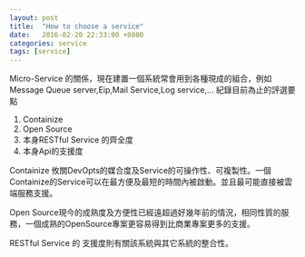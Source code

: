 ```yaml
---
layout: post
title:  "How to choose a service"
date:   2016-02-20 22:33:00 +0800
categories: service
tags: [service]
---
```


Micro-Service 的關係，現在建置一個系統常會用到各種現成的組合，例如Message Queue server,Eip,Mail Service,Log service,... 
紀錄目前為止的評選要點

1. Containize
2. Open Source 
3. 本身RESTful Service 的齊全度
4. 本身Api的支援度

Containize 攸關DevOpts的媒合度及Service的可操作性、可複製性。一個Containize的Service可以在最方便及最短的時間內被啟動。並且最可能直接被雲端服務支援。

Open Source現今的成熟度及方便性已經遠超過好幾年前的情況，相同性質的服務，一個成熟的OpenSource專案更容易得到比商業專案更多的支援。

RESTful Service 的 支援度則有關該系統與其它系統的整合性。
